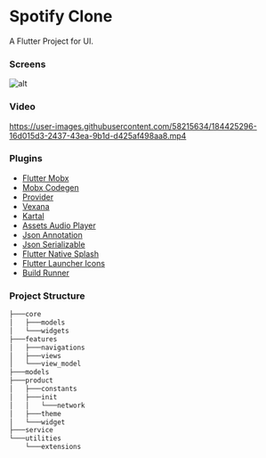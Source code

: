 # Spotify Clone

A Flutter Project for UI.

### Screens

![alt](https://i.hizliresim.com/qgib5tn.png)

### Video

https://user-images.githubusercontent.com/58215634/184425296-16d015d3-2437-43ea-9b1d-d425af498aa8.mp4

### Plugins

+ [Flutter Mobx](https://pub.dev/packages/flutter_mobx)
+ [Mobx Codegen](https://pub.dev/packages/mobx_codegen)
+ [Provider](https://pub.dev/packages/provider)
+ [Vexana](https://pub.dev/packages/vexana)
+ [Kartal](https://pub.dev/packages/kartal)
+ [Assets Audio Player](https://pub.dev/packages/assets_audio_player)
+ [Json Annotation](https://pub.dev/packages/json_annotation)
+ [Json Serializable](https://pub.dev/packages/json_serializable)
+ [Flutter Native Splash](https://pub.dev/packages/flutter_native_splash)
+ [Flutter Launcher Icons](https://pub.dev/packages/flutter_launcher_icons)
+ [Build Runner](https://pub.dev/packages/build_runner)

### Project Structure

```bash
├───core
│   ├───models
│   └───widgets
├───features
│   ├───navigations
│   ├───views
│   └───view_model
├───models
├───product
│   ├───constants
│   ├───init
│   │   └───network
│   ├───theme
│   └───widget
├───service
└───utilities
    └───extensions
```
